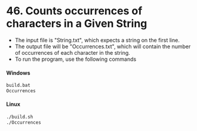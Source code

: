 # 46. Counts occurrences of characters in a Given String

- The input file is "String.txt", which expects a string on the first line.
- The output file will be "Occurrences.txt", which will contain the number of occurrences of each character in the string.
- To run the program, use the following commands
#### Windows
```bash
build.bat
Occurrences
```
#### Linux
```bash
./build.sh
./Occurrences
```